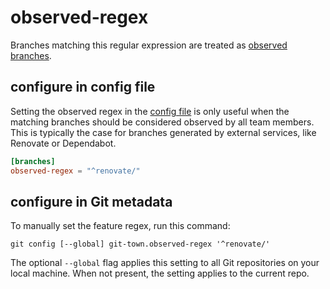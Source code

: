 # observed-regex

Branches matching this regular expression are treated as
[observed branches](../branch-types.md#observed-branches).

## configure in config file

Setting the observed regex in the [config file](../configuration-file.md) is
only useful when the matching branches should be considered observed by all team
members. This is typically the case for branches generated by external services,
like Renovate or Dependabot.

```toml
[branches]
observed-regex = "^renovate/"
```

## configure in Git metadata

To manually set the feature regex, run this command:

```wrap
git config [--global] git-town.observed-regex '^renovate/'
```

The optional `--global` flag applies this setting to all Git repositories on
your local machine. When not present, the setting applies to the current repo.
